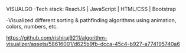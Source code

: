 VISUALGO
-Tech stack: ReactJS | JavaScript | HTML/CSS | Bootstrap

-Visualized different sorting & pathfinding algorithms using animation, colors, numbers, etc.



https://github.com/rishiraj9211/algorithm-visualizer/assets/58616001/d625b9fb-dcca-45c4-b927-a774195740a6



